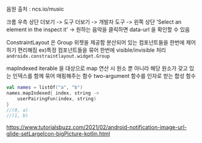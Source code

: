 음원 출처 : ncs.io/music

크롬 우측 상단 더보기 -> 도구 더보기 -> 개발자 도구 -> 왼쪽 상단 'Select an element in the inspect it' -> 원하는 음악을 클릭하면 data-url 을 확인할 수 있음 

ConstraintLayout 은 Group 위젯을 제공함
분산되어 있는 컴포넌트들을 한번에 제어하기 편리해짐
ex)특정 컴포넌트들을 묶어 한번에 visible/invisible 처리
`androidx.constraintlayout.widget.Group`

mapIndexed
iterable 을 대상으로 map 연산 시 원소 뿐 아니라 해당 원소가 갖고 있는 인덱스를 함께 묶어 매핑해주는 함수
two-argument 함수를 인자로 받는 합성 함수

```kotlin
val names = listOf("a", "b")
names.mapIndexed{ index, string ->
    userPairingFun(index, string)
}
//(0, a)
//(1, b)
```




https://www.tutorialsbuzz.com/2021/02/android-notification-image-url-glide-setLargeIcon-bigPicture-kotlin.html